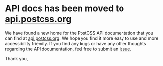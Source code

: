 # API docs has been moved to [api.postcss.org](http://api.postcss.org/)

We have found a new home for the PostCSS API documentation that you can find at [api.postcss.org](http://api.postcss.org/). We hope you find it more easy to use and more accessibility friendly. If you find any bugs or have any other thoughts regarding the API documentation, feel free to submit an [issue](https://github.com/postcss/postcss/issues).

Thank you,
